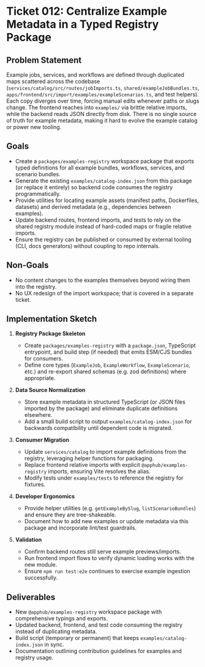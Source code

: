 # Ticket 012: Centralize Example Metadata in a Typed Registry Package

## Problem Statement
Example jobs, services, and workflows are defined through duplicated maps scattered across the codebase (`services/catalog/src/routes/jobImports.ts`, `shared/exampleJobBundles.ts`, `apps/frontend/src/import/examples/exampleScenarios.ts`, and test helpers). Each copy diverges over time, forcing manual edits whenever paths or slugs change. The frontend reaches into `examples/` via brittle relative imports, while the backend reads JSON directly from disk. There is no single source of truth for example metadata, making it hard to evolve the example catalog or power new tooling.

## Goals
- Create a `packages/examples-registry` workspace package that exports typed definitions for all example bundles, workflows, services, and scenario bundles.
- Generate the existing `examples/catalog-index.json` from this package (or replace it entirely) so backend code consumes the registry programmatically.
- Provide utilities for locating example assets (manifest paths, Dockerfiles, datasets) and derived metadata (e.g., dependencies between examples).
- Update backend routes, frontend imports, and tests to rely on the shared registry module instead of hard-coded maps or fragile relative imports.
- Ensure the registry can be published or consumed by external tooling (CLI, docs generators) without coupling to repo internals.

## Non-Goals
- No content changes to the examples themselves beyond wiring them into the registry.
- No UX redesign of the import workspace; that is covered in a separate ticket.

## Implementation Sketch
1. **Registry Package Skeleton**
   - Create `packages/examples-registry` with a `package.json`, TypeScript entrypoint, and build step (if needed) that emits ESM/CJS bundles for consumers.
   - Define core types (`ExampleJob`, `ExampleWorkflow`, `ExampleScenario`, etc.) and re-export shared schemas (e.g. zod definitions) where appropriate.

2. **Data Source Normalization**
   - Store example metadata in structured TypeScript (or JSON files imported by the package) and eliminate duplicate definitions elsewhere.
   - Add a small build script to output `examples/catalog-index.json` for backwards compatibility until dependent code is migrated.

3. **Consumer Migration**
   - Update `services/catalog` to import example definitions from the registry, leveraging helper functions for packaging.
   - Replace frontend relative imports with explicit `@apphub/examples-registry` imports, ensuring Vite resolves the alias.
   - Modify tests under `examples/tests` to reference the registry for fixtures.

4. **Developer Ergonomics**
   - Provide helper utilities (e.g. `getExampleBySlug`, `listScenarioBundles`) and ensure they are tree-shakeable.
   - Document how to add new examples or update metadata via this package and incorporate lint/test guardrails.

5. **Validation**
   - Confirm backend routes still serve example previews/imports.
   - Run frontend import flows to verify dynamic loading works with the new module.
   - Ensure `npm run test:e2e` continues to exercise example ingestion successfully.

## Deliverables
- New `@apphub/examples-registry` workspace package with comprehensive typings and exports.
- Updated backend, frontend, and test code consuming the registry instead of duplicating metadata.
- Build script (temporary or permanent) that keeps `examples/catalog-index.json` in sync.
- Documentation outlining contribution guidelines for examples and registry usage.
